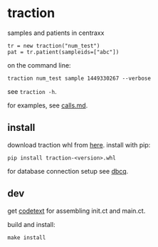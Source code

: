 # traction

samples and patients in centraxx

```
tr = new traction("num_test")
pat = tr.patient(sampleids=["abc"])
```

on the command line:

```
traction num_test sample 1449330267 --verbose
```

see `traction -h`.

for examples, see [calls.md](calls.md).

## install

download traction whl from
[here](https://github.com/numlims/traction/releases). install with
pip:

```
pip install traction-<version>.whl
```

for database connection setup see
[dbcq](https://github.com/numlims/dbcq?tab=readme-ov-file#db-connection).


## dev

get [codetext](github.com/tnustrings/codetext) for assembling init.ct
and main.ct.

build and install:

```
make install
```